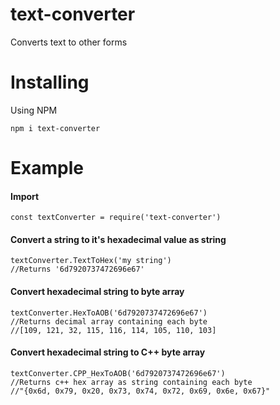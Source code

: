 

# text-converter

Converts text to other forms


# Installing

Using NPM

    npm i text-converter

# Example
#### Import

    const textConverter = require('text-converter')

#### Convert a string to it's hexadecimal value as string

    textConverter.TextToHex('my string')
    //Returns '6d7920737472696e67'
 
#### Convert hexadecimal string to byte array

    textConverter.HexToAOB('6d7920737472696e67')
    //Returns decimal array containing each byte
    //[109, 121, 32, 115, 116, 114, 105, 110, 103]

#### Convert hexadecimal string to C++ byte array

    textConverter.CPP_HexToAOB('6d7920737472696e67')
    //Returns c++ hex array as string containing each byte
    //"{0x6d, 0x79, 0x20, 0x73, 0x74, 0x72, 0x69, 0x6e, 0x67}"
